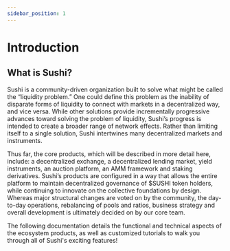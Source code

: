 ```yaml
---
sidebar_position: 1
---
```


# Introduction

## What is Sushi?

Sushi is a community-driven organization built to solve what might be called the “liquidity problem.” One could define this problem as the inability of disparate forms of liquidity to connect with markets in a decentralized way, and vice versa. While other solutions provide incrementally progressive advances toward solving the problem of liquidity, Sushi’s progress is intended to create a broader range of network effects. Rather than limiting itself to a single solution, Sushi intertwines many decentralized markets and instruments.

Thus far, the core products, which will be described in more detail here, include: a decentralized exchange, a decentralized lending market, yield instruments, an auction platform, an AMM framework and staking derivatives. Sushi’s products are configured in a way that allows the entire platform to maintain decentralized governance of $SUSHI token holders, while continuing to innovate on the collective foundations by design. Whereas major structural changes are voted on by the community, the day-to-day operations, rebalancing of pools and ratios, business strategy and overall development is ultimately decided on by our core team.

The following documentation details the functional and technical aspects of the ecosystem products, as well as customized tutorials to walk you through all of Sushi's exciting features!
